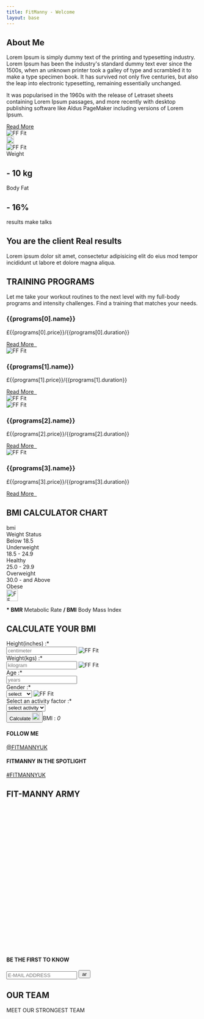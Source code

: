```yaml
---
title: FitManny - Welcome
layout: base
---
```


<!-- container -->
<main role="main" class="content-area">

  <!-- about us section -->
  <section id="aboutUs" class="about-us triangle-line-bg-left py-5">
    <div class="container py-5">
      <div class="row pt-5">
        <div class="col-lg-6">
          <div class="our-clicks-wrapper">
            <div class="our-click-holder" data-click="1"></div>
            <div class="our-click-holder" data-click="2"></div>
          </div>
        </div>
        <div class="col-lg-6">
          <div class="about-info-wrapper">
            <div class="title-style-1">
              <h1 class="text-uppercase p-0 m-0">About Me</h1>
            </div>
            <p>Lorem Ipsum is simply dummy text of the printing and typesetting industry. Lorem Ipsum has been the
              industry's standard dummy text ever since the 1500s, when an unknown printer took a galley of type and
              scrambled it to make a type specimen book. It has survived not only five centuries, but also the leap
              into electronic typesetting, remaining essentially unchanged.</p>
            <p> It was popularised in the 1960s with the release of Letraset sheets containing Lorem Ipsum passages,
              and more recently with desktop publishing software like Aldus PageMaker including versions of Lorem
              Ipsum.</p>
            <a href="/about.html" class="btn-style-1 my-3 text-uppercase">Read More</a>
          </div>
        </div>
      </div>
    </div>
  </section>
  <!--// about us section -->

  <!-- results-transformation section -->
  <section class="results-transformation weight-lifing-outline-bg pt-5">
    <div class="container py-0 py-sm-0 py-md-5">
      <div class="row py-5">
        <div class="col-xl-6 col-lg- 6 col-md-7">
          <div class="row">
            <div class="col-sm-9 col-12 text-left">
              <div class="result-thumbs d-flex align-items-center justify-content-between">
                <div class="result-before-thumb mr-2">
                  <img src="./assets/img/result-before-thumb-1.jpg" alt="FF Fit"
                    class="mw-100 object-fit-cover w-100 h-100">
                </div>
                <div class="transformation-indicator">
                  <img src="./assets/img/right-arrow.svg" alt="FF Fit" height="20" class="mw-100">
                </div>
                <div class="result-after-thumb">
                  <img src="./assets/img/result-after-thumb-1.jpg" alt="FF Fit"
                    class="mw-100 object-fit-cover w-100 h-100">
                </div>
              </div>
            </div>
            <div class="col-sm-8 col-12 ml-auto mr-0 text-right">
              <div class="result-statistics ml-auto ml-0">
                <div class="result-weight">
                  <div class="result-weight-in">
                    <span>Weight</span>
                    <h1>- 10 kg</h1>
                  </div>
                </div>
                <div class="result-fat">
                  <div class="result-fat-in">
                    <span>Body Fat</span>
                    <h1>- 16%</h1>
                  </div>
                </div>
              </div>
            </div>
          </div>
        </div>
        <div class="col-xl-6 col-lg- 6 col-md-5 mt-5 mt-sm-5 mt-md-0">
          <div class="results-info pl-5">
            <span class="text-uppercase">results make talks</span>
            <h1>You are the client Real results</h1>
            <p>Lorem ipsum dolor sit amet, consectetur adipisicing elit do eius mod tempor incididunt ut labore et
              dolore magna aliqua. </p>
          </div>
        </div>
      </div>
      <div class="row pb-sm-5 pb-md-0 pb-5">
        <div class="col-md-12">
          <div class="title-style-2 text-center pt-5 mt-md-5 mt-sm-0">
            <h1><b>TRAINING PROGRAMS</b></h1>
            <p class="mt-3">Let me take your workout routines to the next level with my full-body programs and
              intensity challenges. Find a training that matches your needs.</p>
          </div>
        </div>
      </div>
    </div>
  </section>
  <!--// results-transformation section -->

  <!-- training programs section -->
  <section class="training-programs container-fluid text-white">
    <div class="row">
      <div class="col-md-3 col-sm-6 p-0 bg-gray">
        <div class="training-program-info">
          <h3 class="text-uppercase text-pink">{{programs[0].name}}</h3>
          <p>&pound;{{programs[0].price}}/{{programs[0].duration}}</p>
          <a href="javascript:void(0)" class="text-uppercase">Read More &nbsp;<i class="fas fa-arrow-right"></i></a>
        </div>
      </div>
      <div class="col-md-3 col-sm-6 p-0">
        <img src="./assets/img/traning-program-4.jpg" alt="FF Fit" class="mw-100">
      </div>
      <div class="col-md-3 col-sm-6 p-0 bg-pink">
        <div class="training-program-info">
          <h3 class="text-uppercase">{{programs[1].name}}</h3>
          <p>&pound;{{programs[1].price}}/{{programs[1].duration}}</p>
          <a href="javascript:void(0)" class="text-uppercase">Read More &nbsp;<i class="fas fa-arrow-right"></i></a>
        </div>
      </div>
      <div class="col-md-3 col-sm-6 p-0">
        <img src="./assets/img/traning-program-3.jpg" alt="FF Fit" class="mw-100">
      </div>
      <div class="col-md-3 col-sm-6 p-0">
        <img src="./assets/img/traning-program-2.jpg" alt="FF Fit" class="mw-100">
      </div>
      <div class="col-md-3 col-sm-6 p-0 bg-pink">
        <div class="training-program-info">
          <h3 class="text-uppercase">{{programs[2].name}}</h3>
          <p>&pound;{{programs[2].price}}/{{programs[2].duration}}</p>
          <a href="javascript:void(0)" class="text-uppercase">Read More &nbsp;<i class="fas fa-arrow-right"></i></a>
        </div>
      </div>
      <div class="col-md-3 col-sm-6 p-0">
        <img src="./assets/img/traning-program-1.jpg" alt="FF Fit" class="mw-100">
      </div>
      <div class="col-md-3 col-sm-6 p-0 bg-gray">
        <div class="training-program-info">
          <h3 class="text-uppercase text-pink">{{programs[3].name}}</h3>
          <p>&pound;{{programs[3].price}}/{{programs[3].duration}}</p>
          <a href="javascript:void(0)" class="text-uppercase">Read More &nbsp;<i class="fas fa-arrow-right"></i></a>
        </div>
      </div>
    </div>
  </section>
  <!--// training programs section -->

  <!-- bmi calculator section -->
  <section class="bmi-calculator triangle-line-bg-right py-5">
    <div class="container">
      <div class="row">
        <div class="col-md-6 py-5">
          <div class="bmi-calculator-chart pr-5">
            <h2 class="text-uppercase">BMI CALCULATOR CHART</h2>
            <div class="bmi-chart mt-5 mb-3">
              <div class="row text-uppercase text-pink bmi-chart-title">
                <div class="col col-5">
                  bmi
                </div>
                <div class="col col-7">
                  Weight Status
                </div>
              </div>
              <div class="row bmi-chart-row">
                <div class="col col-5">
                  Below 18.5
                </div>
                <div class="col col-7">
                  Underweight
                </div>
              </div>
              <div class="row bmi-chart-row">
                <div class="col col-5">
                  18.5 - 24.9
                </div>
                <div class="col col-7">
                  Healthy
                </div>
              </div>
              <div class="row bmi-chart-row">
                <div class="col col-5">
                  25.0 - 29.9
                </div>
                <div class="col col-7">
                  Overweight
                </div>
              </div>
              <div class="row bmi-chart-row">
                <div class="col col-5">
                  30.0 - and Above
                </div>
                <div class="col col-7">
                  Obese
                </div>
              </div>
            </div>
            <div class="bmi-chart-note">
              <div class="note-icon">
                <img src="./assets/img/shild.svg" alt="FF Fit" width="30" class="mw-100">
              </div>
              <p class="m-0"><b>* BMR</b> Metabolic Rate <b>/ BMI</b> Body Mass Index</p>
            </div>
          </div>
        </div>
        <div class="col-md-6 py-5">
          <div class="bmi-calculator-form">
            <h2 class="text-uppercase">CALCULATE YOUR BMI</h2>
            <div class="bmi-form">
              <form class="FIT-MANNY-form-theme1 pt-5 bmicalcform">
                <div class="row">
                  <div class="col col-6">
                    <div class="form-group">
                      <label for="yourHeight">Height(inches) :*</label>
                      <div class="position-relative">
                        <input type="text" class="form-control" id="yourHeight" placeholder="centimeter"
                          name="bmiheight" required="">
                        <img src="./assets/img/height.svg" alt="FF Fit" class="field-icon">
                      </div>
                    </div>
                  </div>
                  <div class="col col-6">
                    <div class="form-group">
                      <label for="yourWeight">Weight(kgs) :*</label>
                      <div class="position-relative">
                        <input type="text" class="form-control" id="yourWeight" placeholder="kilogram"
                          name="bmiweight" required="">
                        <img src="./assets/img/weight.svg" alt="FF Fit" class="field-icon">
                      </div>
                    </div>
                  </div>
                </div>
                <div class="row">
                  <div class="col col-6">
                    <div class="form-group">
                      <label for="yourAge">Age :*</label>
                      <div class="position-relative">
                        <input type="text" class="form-control" id="yourAge" placeholder="years" name="bmiage"
                          required="">
                        <i class="fas fa-calendar field-icon"></i>
                      </div>
                    </div>
                  </div>
                  <div class="col col-6">
                    <div class="form-group">
                      <label for="selectGender">Gender :*</label>
                      <div class="position-relative">
                        <select class="form-control" id="selectGender" name="bmigender" required="">
                          <option value="">select</option>
                          <option value="Male">Male</option>
                          <option value="Female">Female</option>
                        </select>
                        <img src="./assets/img/gender.svg" alt="FF Fit" class="field-icon">
                      </div>
                    </div>
                  </div>
                </div>
                <div class="row">
                  <div class="col col-12">
                    <div class="form-group">
                      <label for="selectActivity">Select an activity factor :*</label>
                      <div class="position-relative select-activity">
                        <select class="form-control" id="selectActivity" name="bmiactivity" required="">
                          <option value="">select activity</option>
                          <option value="Activity 1">Activity 1</option>
                          <option value="Activity 2">Activity 2</option>
                        </select>
                        <i class="fas fa-chevron-down field-icon"></i>
                      </div>
                    </div>
                  </div>
                </div>
                <div class="row">
                  <div class="comalert col-md-12"></div>
                  <div class="col-12 text-md-left text-sm-center text-left"><button
                      class="btn-style-2 btn-calculate text-uppercase d-inline-flex align-items-center justify-content-center"
                      id="bmicalcbtn" type="submit">Calculate <img src="./assets/img/right-arrow.svg"
                        alt="FF Fit" height="20" class="ml-3"></button><span class="float-right BMI-calc-value">BMI :
                      <i class="bmi-result">0</i></span></div>
                </div>
              </form>
            </div>
          </div>
        </div>
      </div>
    </div>
  </section>
  <!--// bmi calculator section -->

  <!--follow us section-->
  <section class="follow-us">
    <div class="container">
      <div class="row">
        <div class="col-6">
          <div class="follow-link-1">
            <h4 class="text-uppercase">FOLLOW ME</h4>
            <a class="text-uppercase" href="https://www.instagram.com/fitmannyuk/">@FITMANNYUK</a>
          </div>
        </div>
        <div class="col-6">
          <div class="follow-link-2">
            <h4 class="text-uppercase">FITMANNY IN THE SPOTLIGHT</h4>
            <a class="text-uppercase" href="https://www.instagram.com/explore/tags/fitmannyuk/">#FITMANNYUK</a>
          </div>
        </div>
        <div class="col col-12">
          <div class="pramotion-title">
            <h1 class="text-uppercase">FIT-MANNY ARMY</h1>
          </div>
        </div>
      </div>
    </div>
    <div class="insta-shots swiper-container-initialized swiper-container-horizontal">
      <div class="swiper-wrapper" style="transform: translate3d(-4242.5px, 0px, 0px); transition-duration: 0ms;">
        <div class="swiper-slide swiper-slide-duplicate" style="width: 282.833px;" data-swiper-slide-index="4"><img
            src="./assets/img/insta-shot-5.jpg" alt="FF Fit" class="mw-100"></div>
        <div class="swiper-slide swiper-slide-duplicate" style="width: 282.833px;" data-swiper-slide-index="5"><img
            src="./assets/img/insta-shot-6.jpg" alt="FF Fit" class="mw-100"></div>
        <div class="swiper-slide swiper-slide-duplicate" style="width: 282.833px;" data-swiper-slide-index="6"><img
            src="./assets/img/insta-shot-5.jpg" alt="FF Fit" class="mw-100"></div>
        <div class="swiper-slide swiper-slide-duplicate" style="width: 282.833px;" data-swiper-slide-index="7"><img
            src="./assets/img/insta-shot-4.jpg" alt="FF Fit" class="mw-100"></div>
        <div class="swiper-slide swiper-slide-duplicate swiper-slide-duplicate-prev" style="width: 282.833px;"
          data-swiper-slide-index="8"><img src="./assets/img/insta-shot-3.jpg" alt="FF Fit" class="mw-100">
        </div>
        <div class="swiper-slide swiper-slide-duplicate swiper-slide-duplicate-active" style="width: 282.833px;"
          data-swiper-slide-index="9"><img src="./assets/img/insta-shot-2.jpg" alt="FF Fit" class="mw-100">
        </div>
        <div class="swiper-slide swiper-slide-duplicate-next" style="width: 282.833px;" data-swiper-slide-index="0">
          <img src="./assets/img/insta-shot-1.jpg" alt="FF Fit" class="mw-100"></div>
        <div class="swiper-slide" style="width: 282.833px;" data-swiper-slide-index="1"><img
            src="./assets/img/insta-shot-2.jpg" alt="FF Fit" class="mw-100"></div>
        <div class="swiper-slide" style="width: 282.833px;" data-swiper-slide-index="2"><img
            src="./assets/img/insta-shot-3.jpg" alt="FF Fit" class="mw-100"></div>
        <div class="swiper-slide" style="width: 282.833px;" data-swiper-slide-index="3"><img
            src="./assets/img/insta-shot-4.jpg" alt="FF Fit" class="mw-100"></div>
        <div class="swiper-slide" style="width: 282.833px;" data-swiper-slide-index="4"><img
            src="./assets/img/insta-shot-5.jpg" alt="FF Fit" class="mw-100"></div>
        <div class="swiper-slide" style="width: 282.833px;" data-swiper-slide-index="5"><img
            src="./assets/img/insta-shot-6.jpg" alt="FF Fit" class="mw-100"></div>
        <div class="swiper-slide" style="width: 282.833px;" data-swiper-slide-index="6"><img
            src="./assets/img/insta-shot-5.jpg" alt="FF Fit" class="mw-100"></div>
        <div class="swiper-slide" style="width: 282.833px;" data-swiper-slide-index="7"><img
            src="./assets/img/insta-shot-4.jpg" alt="FF Fit" class="mw-100"></div>
        <div class="swiper-slide swiper-slide-prev" style="width: 282.833px;" data-swiper-slide-index="8"><img
            src="./assets/img/insta-shot-3.jpg" alt="FF Fit" class="mw-100"></div>
        <div class="swiper-slide swiper-slide-active" style="width: 282.833px;" data-swiper-slide-index="9"><img
            src="./assets/img/insta-shot-2.jpg" alt="FF Fit" class="mw-100"></div>
        <div class="swiper-slide swiper-slide-duplicate swiper-slide-next" style="width: 282.833px;"
          data-swiper-slide-index="0"><img src="./assets/img/insta-shot-1.jpg" alt="FF Fit" class="mw-100">
        </div>
        <div class="swiper-slide swiper-slide-duplicate" style="width: 282.833px;" data-swiper-slide-index="1"><img
            src="./assets/img/insta-shot-2.jpg" alt="FF Fit" class="mw-100"></div>
        <div class="swiper-slide swiper-slide-duplicate" style="width: 282.833px;" data-swiper-slide-index="2"><img
            src="./assets/img/insta-shot-3.jpg" alt="FF Fit" class="mw-100"></div>
        <div class="swiper-slide swiper-slide-duplicate" style="width: 282.833px;" data-swiper-slide-index="3"><img
            src="./assets/img/insta-shot-4.jpg" alt="FF Fit" class="mw-100"></div>
        <div class="swiper-slide swiper-slide-duplicate" style="width: 282.833px;" data-swiper-slide-index="4"><img
            src="./assets/img/insta-shot-5.jpg" alt="FF Fit" class="mw-100"></div>
        <div class="swiper-slide swiper-slide-duplicate" style="width: 282.833px;" data-swiper-slide-index="5"><img
            src="./assets/img/insta-shot-6.jpg" alt="FF Fit" class="mw-100"></div>
      </div>
      <span class="swiper-notification" aria-live="assertive" aria-atomic="true"></span>
    </div>
    <div class="newslatter">
      <div class="container">
        <div class="row">
          <div class="col-md-6 align-self-center">
            <h4 class="text-uppercase">BE THE FIRST TO KNOW</h4>
          </div>
          <div class="col-md-6">
            <form class="subscribeForm" method="post" action="/">
              <div class="form-group">
                <div class="newslatter-input">
                  <input type="email" id="yourEmailId" placeholder="E-MAIL ADDRESS" required="" name="subscribeemail">
                  <button type="submit" class="border-0 bg-transparent" name="subscribeBtn"><img
                      src="./assets/img/arrow-long.svg" alt="arrow" height="15" class="mw-100"
                      title="submit"></button>
                </div>
                <div class="subalerts"></div>
              </div>
            </form>
          </div>
        </div>
      </div>
    </div>
  </section>
  <!--// follow us section-->

  <!--our team section-->
  <section class="our-team cardio-outline-bg">
    <div class="container">
      <div class="row">
        <div class="col-md-12">
          <div class="title-style-2 pt-5 mt-0 mt-sm-5">
            <h1><b>OUR TEAM</b></h1>
            <p class="text-uppercase">MEET OUR STRONGEST TEAM</p>
          </div>
        </div>
      </div>
    </div>
    <div class="our-team-members mt-4 mb-5 swiper-container-initialized swiper-container-horizontal">
      <div class="swiper-wrapper" style="transform: translate3d(-2987.25px, 0px, 0px); transition-duration: 0ms;">
        <div class="swiper-slide swiper-slide-duplicate swiper-slide-duplicate-prev"
          style="width: 416.75px; margin-right: 10px;" data-swiper-slide-index="2">
          <div class="team-member-block">
            <div class="d-flex align-items-start">
              <div class="team-member-info">
                <div class="member-count text-right">03</div>
                <img src="./assets/img/team-member-3.jpg" alt="FF Fit" class="mw-100">
                <div class="joining-date text-uppercase">
                  <span>Joined : Febrary 2012</span>
                </div>
                <div class="member-info text-left">
                  <div class="name-expertise">
                    <h3 class="m-0">Ruth Edwards</h3>
                    <p class="my-2"><span class="indicator mr-2" style="border-color:#00a2ff;"></span>weight trainer
                    </p>
                  </div>
                  <img src="./assets/img/arrow-long.svg" alt="FF Fit" height="20" class="mw-100">
                </div>
              </div>
              <div class="text-uppercase member-experience">
                14 year experience
              </div>
            </div>
          </div>
        </div>
        <div class="swiper-slide swiper-slide-duplicate swiper-slide-duplicate-active"
          style="width: 416.75px; margin-right: 10px;" data-swiper-slide-index="3">
          <div class="team-member-block">
            <div class="d-flex align-items-start">
              <div class="team-member-info">
                <div class="member-count text-right">04</div>
                <img src="./assets/img/team-member-4.jpg" alt="FF Fit" class="mw-100">
                <div class="joining-date text-uppercase">
                  <span>Joined : Febrary 2012</span>
                </div>
                <div class="member-info text-left">
                  <div class="name-expertise">
                    <h3 class="m-0">Andru Backham</h3>
                    <p class="my-2"><span class="indicator mr-2" style="border-color:#7800ff;"></span>sports trainer
                    </p>
                  </div>
                  <img src="./assets/img/arrow-long.svg" alt="FF Fit" height="20" class="mw-100">
                </div>
              </div>
              <div class="text-uppercase member-experience">
                14 year experience
              </div>
            </div>
          </div>
        </div>
        <div class="swiper-slide swiper-slide-duplicate swiper-slide-duplicate-next"
          style="width: 416.75px; margin-right: 10px;" data-swiper-slide-index="4">
          <div class="team-member-block">
            <div class="d-flex align-items-start">
              <div class="team-member-info">
                <div class="member-count text-right">01</div>
                <img src="./assets/img/team-member-1.jpg" alt="FF Fit" class="mw-100">
                <div class="joining-date text-uppercase">
                  <span>Joined : Febrary 2012</span>
                </div>
                <div class="member-info text-left">
                  <div class="name-expertise">
                    <h3 class="m-0">Bruce Bailey</h3>
                    <p class="my-2"><span class="indicator mr-2" style="border-color:#00ff5b;"></span>circuit trainer
                    </p>
                  </div>
                  <img src="./assets/img/arrow-long.svg" alt="FF Fit" height="20" class="mw-100">
                </div>
              </div>
              <div class="text-uppercase member-experience">
                14 year experience
              </div>
            </div>
          </div>
        </div>
        <div class="swiper-slide swiper-slide-duplicate" style="width: 416.75px; margin-right: 10px;"
          data-swiper-slide-index="5">
          <div class="team-member-block">
            <div class="d-flex align-items-start">
              <div class="team-member-info">
                <div class="member-count text-right">02</div>
                <img src="./assets/img/team-member-2.jpg" alt="FF Fit" class="mw-100">
                <div class="joining-date text-uppercase">
                  <span>Joined : Febrary 2012</span>
                </div>
                <div class="member-info text-left">
                  <div class="name-expertise">
                    <h3 class="m-0">Samurai Ninja</h3>
                    <p class="my-2"><span class="indicator mr-2" style="border-color:#ff6c00;"></span>fintess trainer
                    </p>
                  </div>
                  <img src="./assets/img/arrow-long.svg" alt="FF Fit" height="20" class="mw-100">
                </div>
              </div>
              <div class="text-uppercase member-experience">
                14 year experience
              </div>
            </div>
          </div>
        </div>
        <div class="swiper-slide" style="width: 416.75px; margin-right: 10px;" data-swiper-slide-index="0">
          <div class="team-member-block">
            <div class="d-flex align-items-start">
              <div class="team-member-info">
                <div class="member-count text-right">01</div>
                <img src="./assets/img/team-member-1.jpg" alt="FF Fit" class="mw-100">
                <div class="joining-date text-uppercase">
                  <span>Joined : Febrary 2012</span>
                </div>
                <div class="member-info text-left">
                  <div class="name-expertise">
                    <h3 class="m-0">Bruce Bailey</h3>
                    <p class="my-2"><span class="indicator mr-2" style="border-color:#00ff5b;"></span>circuit trainer
                    </p>
                  </div>
                  <img src="./assets/img/arrow-long.svg" alt="FF Fit" height="20" class="mw-100">
                </div>
              </div>
              <div class="text-uppercase member-experience">
                14 year experience
              </div>
            </div>
          </div>
        </div>
        <div class="swiper-slide" style="width: 416.75px; margin-right: 10px;" data-swiper-slide-index="1">
          <div class="team-member-block">
            <div class="d-flex align-items-start">
              <div class="team-member-info">
                <div class="member-count text-right">02</div>
                <img src="./assets/img/team-member-2.jpg" alt="FF Fit" class="mw-100">
                <div class="joining-date text-uppercase">
                  <span>Joined : Febrary 2012</span>
                </div>
                <div class="member-info text-left">
                  <div class="name-expertise">
                    <h3 class="m-0">Samurai Ninja</h3>
                    <p class="my-2"><span class="indicator mr-2" style="border-color:#ff6c00;"></span>fintess trainer
                    </p>
                  </div>
                  <img src="./assets/img/arrow-long.svg" alt="FF Fit" height="20" class="mw-100">
                </div>
              </div>
              <div class="text-uppercase member-experience">
                14 year experience
              </div>
            </div>
          </div>
        </div>
        <div class="swiper-slide swiper-slide-prev" style="width: 416.75px; margin-right: 10px;"
          data-swiper-slide-index="2">
          <div class="team-member-block">
            <div class="d-flex align-items-start">
              <div class="team-member-info">
                <div class="member-count text-right">03</div>
                <img src="./assets/img/team-member-3.jpg" alt="FF Fit" class="mw-100">
                <div class="joining-date text-uppercase">
                  <span>Joined : Febrary 2012</span>
                </div>
                <div class="member-info text-left">
                  <div class="name-expertise">
                    <h3 class="m-0">Ruth Edwards</h3>
                    <p class="my-2"><span class="indicator mr-2" style="border-color:#00a2ff;"></span>weight trainer
                    </p>
                  </div>
                  <img src="./assets/img/arrow-long.svg" alt="FF Fit" height="20" class="mw-100">
                </div>
              </div>
              <div class="text-uppercase member-experience">
                14 year experience
              </div>
            </div>
          </div>
        </div>
        <div class="swiper-slide swiper-slide-active" style="width: 416.75px; margin-right: 10px;"
          data-swiper-slide-index="3">
          <div class="team-member-block">
            <div class="d-flex align-items-start">
              <div class="team-member-info">
                <div class="member-count text-right">04</div>
                <img src="./assets/img/team-member-4.jpg" alt="FF Fit" class="mw-100">
                <div class="joining-date text-uppercase">
                  <span>Joined : Febrary 2012</span>
                </div>
                <div class="member-info text-left">
                  <div class="name-expertise">
                    <h3 class="m-0">Andru Backham</h3>
                    <p class="my-2"><span class="indicator mr-2" style="border-color:#7800ff;"></span>sports trainer
                    </p>
                  </div>
                  <img src="./assets/img/arrow-long.svg" alt="FF Fit" height="20" class="mw-100">
                </div>
              </div>
              <div class="text-uppercase member-experience">
                14 year experience
              </div>
            </div>
          </div>
        </div>
        <div class="swiper-slide swiper-slide-next" style="width: 416.75px; margin-right: 10px;"
          data-swiper-slide-index="4">
          <div class="team-member-block">
            <div class="d-flex align-items-start">
              <div class="team-member-info">
                <div class="member-count text-right">01</div>
                <img src="./assets/img/team-member-1.jpg" alt="FF Fit" class="mw-100">
                <div class="joining-date text-uppercase">
                  <span>Joined : Febrary 2012</span>
                </div>
                <div class="member-info text-left">
                  <div class="name-expertise">
                    <h3 class="m-0">Bruce Bailey</h3>
                    <p class="my-2"><span class="indicator mr-2" style="border-color:#00ff5b;"></span>circuit trainer
                    </p>
                  </div>
                  <img src="./assets/img/arrow-long.svg" alt="FF Fit" height="20" class="mw-100">
                </div>
              </div>
              <div class="text-uppercase member-experience">
                14 year experience
              </div>
            </div>
          </div>
        </div>
        <div class="swiper-slide" style="width: 416.75px; margin-right: 10px;" data-swiper-slide-index="5">
          <div class="team-member-block">
            <div class="d-flex align-items-start">
              <div class="team-member-info">
                <div class="member-count text-right">02</div>
                <img src="./assets/img/team-member-2.jpg" alt="FF Fit" class="mw-100">
                <div class="joining-date text-uppercase">
                  <span>Joined : Febrary 2012</span>
                </div>
                <div class="member-info text-left">
                  <div class="name-expertise">
                    <h3 class="m-0">Samurai Ninja</h3>
                    <p class="my-2"><span class="indicator mr-2" style="border-color:#ff6c00;"></span>fintess trainer
                    </p>
                  </div>
                  <img src="./assets/img/arrow-long.svg" alt="FF Fit" height="20" class="mw-100">
                </div>
              </div>
              <div class="text-uppercase member-experience">
                14 year experience
              </div>
            </div>
          </div>
        </div>
        <div class="swiper-slide swiper-slide-duplicate" style="width: 416.75px; margin-right: 10px;"
          data-swiper-slide-index="0">
          <div class="team-member-block">
            <div class="d-flex align-items-start">
              <div class="team-member-info">
                <div class="member-count text-right">01</div>
                <img src="./assets/img/team-member-1.jpg" alt="FF Fit" class="mw-100">
                <div class="joining-date text-uppercase">
                  <span>Joined : Febrary 2012</span>
                </div>
                <div class="member-info text-left">
                  <div class="name-expertise">
                    <h3 class="m-0">Bruce Bailey</h3>
                    <p class="my-2"><span class="indicator mr-2" style="border-color:#00ff5b;"></span>circuit trainer
                    </p>
                  </div>
                  <img src="./assets/img/arrow-long.svg" alt="FF Fit" height="20" class="mw-100">
                </div>
              </div>
              <div class="text-uppercase member-experience">
                14 year experience
              </div>
            </div>
          </div>
        </div>
        <div class="swiper-slide swiper-slide-duplicate" style="width: 416.75px; margin-right: 10px;"
          data-swiper-slide-index="1">
          <div class="team-member-block">
            <div class="d-flex align-items-start">
              <div class="team-member-info">
                <div class="member-count text-right">02</div>
                <img src="./assets/img/team-member-2.jpg" alt="FF Fit" class="mw-100">
                <div class="joining-date text-uppercase">
                  <span>Joined : Febrary 2012</span>
                </div>
                <div class="member-info text-left">
                  <div class="name-expertise">
                    <h3 class="m-0">Samurai Ninja</h3>
                    <p class="my-2"><span class="indicator mr-2" style="border-color:#ff6c00;"></span>fintess trainer
                    </p>
                  </div>
                  <img src="./assets/img/arrow-long.svg" alt="FF Fit" height="20" class="mw-100">
                </div>
              </div>
              <div class="text-uppercase member-experience">
                14 year experience
              </div>
            </div>
          </div>
        </div>
        <div class="swiper-slide swiper-slide-duplicate swiper-slide-duplicate-prev"
          style="width: 416.75px; margin-right: 10px;" data-swiper-slide-index="2">
          <div class="team-member-block">
            <div class="d-flex align-items-start">
              <div class="team-member-info">
                <div class="member-count text-right">03</div>
                <img src="./assets/img/team-member-3.jpg" alt="FF Fit" class="mw-100">
                <div class="joining-date text-uppercase">
                  <span>Joined : Febrary 2012</span>
                </div>
                <div class="member-info text-left">
                  <div class="name-expertise">
                    <h3 class="m-0">Ruth Edwards</h3>
                    <p class="my-2"><span class="indicator mr-2" style="border-color:#00a2ff;"></span>weight trainer
                    </p>
                  </div>
                  <img src="./assets/img/arrow-long.svg" alt="FF Fit" height="20" class="mw-100">
                </div>
              </div>
              <div class="text-uppercase member-experience">
                14 year experience
              </div>
            </div>
          </div>
        </div>
        <div class="swiper-slide swiper-slide-duplicate swiper-slide-duplicate-active"
          style="width: 416.75px; margin-right: 10px;" data-swiper-slide-index="3">
          <div class="team-member-block">
            <div class="d-flex align-items-start">
              <div class="team-member-info">
                <div class="member-count text-right">04</div>
                <img src="./assets/img/team-member-4.jpg" alt="FF Fit" class="mw-100">
                <div class="joining-date text-uppercase">
                  <span>Joined : Febrary 2012</span>
                </div>
                <div class="member-info text-left">
                  <div class="name-expertise">
                    <h3 class="m-0">Andru Backham</h3>
                    <p class="my-2"><span class="indicator mr-2" style="border-color:#7800ff;"></span>sports trainer
                    </p>
                  </div>
                  <img src="./assets/img/arrow-long.svg" alt="FF Fit" height="20" class="mw-100">
                </div>
              </div>
              <div class="text-uppercase member-experience">
                14 year experience
              </div>
            </div>
          </div>
        </div>
      </div>
      <span class="swiper-notification" aria-live="assertive" aria-atomic="true"></span>
    </div>
  </section>
  <!--// our team section-->

  <!--testimonial section-->
  <section class="testimonial py-5">
    <div class="our-testimonial py-5 swiper-container-initialized swiper-container-horizontal">
      <div class="swiper-wrapper" style="transition-duration: 0ms; transform: translate3d(293.5px, 0px, 0px);">
        <div class="swiper-slide testimonial-block swiper-slide-active" style="margin-right: 30px;">
          <div class="testimonial-user-details">
            <div class="avatar-image">
              <img src="./assets/img/user-avatar-1.jpg" alt="FF Fit" class="mw-100">
            </div>
            <h6 class="pl-3">Lauren Jackson</h6>
            <p class="pl-3"><img src="./assets/img/pin.svg" alt="FF Fit" height="25" class="mr-2"> sydney, au
            </p>
          </div>
          <div class="testimonial-message text-left">
            <h3>Excellent Service</h3>
            <p class="m-0">Ipsum dolor sit amet, eu per legimus referrentur. Ius ne viris repudiare, nominavi
              sententiae eos in. Et duo salutatus consequat Lorem ipsum dolor sit amet.</p>
          </div>
        </div>
        <div class="swiper-slide testimonial-block swiper-slide-next" style="margin-right: 30px;">
          <div class="testimonial-user-details">
            <div class="avatar-image">
              <img src="./assets/img/user-avatar-1.jpg" alt="FF Fit" class="mw-100">
            </div>
            <h6 class="pl-3">Lauren Jackson</h6>
            <p class="pl-3"><img src="./assets/img/pin.svg" alt="FF Fit" height="25" class="mr-2"> sydney, au
            </p>
          </div>
          <div class="testimonial-message text-left">
            <h3>Excellent Service</h3>
            <p class="m-0">Ipsum dolor sit amet, eu per legimus referrentur. Ius ne viris repudiare, nominavi
              sententiae eos in. Et duo salutatus consequat Lorem ipsum dolor sit amet.</p>
          </div>
        </div>
        <div class="swiper-slide testimonial-block" style="margin-right: 30px;">
          <div class="testimonial-user-details">
            <div class="avatar-image">
              <img src="./assets/img/user-avatar-1.jpg" alt="FF Fit" class="mw-100">
            </div>
            <h6 class="pl-3">Lauren Jackson</h6>
            <p class="pl-3"><img src="./assets/img/pin.svg" alt="FF Fit" height="25" class="mr-2"> sydney, au
            </p>
          </div>
          <div class="testimonial-message text-left">
            <h3>Excellent Service</h3>
            <p class="m-0">Ipsum dolor sit amet, eu per legimus referrentur. Ius ne viris repudiare, nominavi
              sententiae eos in. Et duo salutatus consequat Lorem ipsum dolor sit amet.</p>
          </div>
        </div>
      </div>
      <span class="swiper-notification" aria-live="assertive" aria-atomic="true"></span>
    </div>
  </section>
  <!--// testimonial section-->

</main>
<!-- /.container -->
